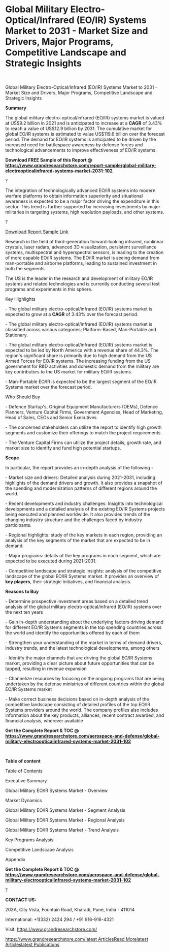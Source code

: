 <h1>Global Military Electro-Optical/Infrared (EO/IR) Systems Market to 2031 - Market Size and Drivers, Major Programs, Competitive Landscape and Strategic Insights</h1><br/><p>Global Military Electro-Optical/Infrared (EO/IR) Systems Market to 2031 - Market Size and Drivers, Major Programs, Competitive Landscape and Strategic Insights</p>
 
 
 
 <p><strong>Summary</strong></p>
 
 
 
 <p>The global military electro-optical/infrared (EO/IR) systems market is valued at US$9.2 billion in 2021 and is anticipated to increase at a <strong>CAGR</strong> of 3.43% to reach a value of US$12.9 billion by 2031. The cumulative market for global EO/IR systems is estimated to value US$119.6 billion over the forecast period. The demand for EO/IR systems is anticipated to be driven by the increased need for battlespace awareness by defense forces and technological advancements to improve effectiveness of EO/IR systems.</p>
 
 
 
 <div><b>Download FREE Sample of this Report @ <a href="https://www.grandresearchstore.com/report-sample/global-military-electroopticalinfrared-systems-market-2031-102">https://www.grandresearchstore.com/report-sample/global-military-electroopticalinfrared-systems-market-2031-102</a></b></div>
 
 
 
 <p>? </p>
 
 
 
 <p>The integration of technologically advanced EO/IR systems into modern warfare platforms to obtain information superiority and situational awareness is expected to be a major factor driving the expenditure in this sector. This trend is further supported by increasing investments by major militaries in targeting systems, high resolution payloads, and other systems.</p>
 
 
 
 <p>? </p>
 
 
 
 <p><a href="https://www.grandresearchstore.com/mr-admin/report-sample/global-military-electroopticalinfrared-systems-market-2031-102">Download Report Sample Link</a></p>
 
 
 
 <p>Research in the field of third-generation forward-looking infrared, nonlinear crystals, laser radars, advanced 3D visualization, persistent surveillance systems, multispectral and hyperspectral sensors, is leading to the creation of more capable EO/IR systems. The EO/IR market is seeing demand from man-portable and airborne platforms, leading to sustained investment in both the segments.</p>
 
 
 
 <p>The US is the leader in the research and development of military EO/IR systems and related technologies and is currently conducting several test programs and experiments in this sphere.</p>
 
 
 
 <p>Key Highlights</p>
 
 
 
 <p>- The global military electro-optical/infrared (EO/IR) systems market is expected to grow at a <strong>CAGR</strong> of 3.43% over the forecast period.</p>
 
 
 
 <p>- The global military electro-optical/infrared (EO/IR) systems market is classified across various categories; Platform-Based, Man-Portable and Stationary.</p>
 
 
 
 <p>- The global military electro-optical/infrared (EO/IR) systems market is expected to be led by North America with a revenue share of 44.3%. The region&#39;s significant share is primarily due to high demand from the US Armed Forces for EO/IR systems. The increasing funding from the US government for R&D activities and domestic demand from the military are key contributors to the US market for military EO/IR systems.</p>
 
 
 
 <p>- Man-Portable EO/IR is expected to be the largest segment of the EO/IR Systems market over the forecast period.</p>
 
 
 
 <p>Who Should Buy</p>
 
 
 
 <p>- Defence Startup&#39;s, Original Equipment Manufacturers (OEMs), Defence Planners, Venture Capital Firms, Government Agencies, Head of Marketing, Head of Sales, CEOs and Senior Executives.</p>
 
 
 
 <p>- The concerned stakeholders can utilize the report to identify high growth segments and customize their offerings to match the project requirements.</p>
 
 
 
 <p>- The Venture Capital Firms can utilize the project details, growth rate, and market size to identify and fund high potential startups.</p>
 
 
 
 <p><strong>Scope</strong></p>
 
 
 
 <p>In particular, the report provides an in-depth analysis of the following -</p>
 
 
 
 <p>- Market size and drivers: Detailed analysis during 2021-2031, including highlights of the demand drivers and growth. It also provides a snapshot of the spending and modernization patterns of different regions around the world.</p>
 
 
 
 <p>- Recent developments and industry challenges: Insights into technological developments and a detailed analysis of the existing EO/IR Systems projects being executed and planned worldwide. It also provides trends of the changing industry structure and the challenges faced by industry participants.</p>
 
 
 
 <p>- Regional highlights: study of the key markets in each region, providing an analysis of the key segments of the market that are expected to be in demand.</p>
 
 
 
 <p>- Major programs: details of the key programs in each segment, which are expected to be executed during 2021-2031.</p>
 
 
 
 <p>- Competitive landscape and strategic insights: analysis of the competitive landscape of the global EO/IR Systems market. It provides an overview of <strong>key players</strong>, their strategic initiatives, and financial analysis.</p>
 
 
 
 <p><strong>Reasons to Buy</strong></p>
 
 
 
 <p>- Determine prospective investment areas based on a detailed trend analysis of the global military electro-optical/infrared (EO/IR) systems over the next ten years</p>
 
 
 
 <p>- Gain in-depth understanding about the underlying factors driving demand for different EO/IR Systems segments in the top spending countries across the world and identify the opportunities offered by each of them</p>
 
 
 
 <p>- Strengthen your understanding of the market in terms of demand drivers, industry trends, and the latest technological developments, among others</p>
 
 
 
 <p>- Identify the major channels that are driving the global EO/IR Systems market, providing a clear picture about future opportunities that can be tapped, resulting in revenue expansion</p>
 
 
 
 <p>- Channelize resources by focusing on the ongoing programs that are being undertaken by the defense ministries of different countries within the global EO/IR Systems market</p>
 
 
 
 <p>- Make correct business decisions based on in-depth analysis of the competitive landscape consisting of detailed profiles of the top EO/IR Systems providers around the world. The company profiles also includes information about the key products, alliances, recent contract awarded, and financial analysis, wherever available</p>
 
 
 
 <div><b>Get the Complete Report & TOC @ <a href="https://www.grandresearchstore.com/aerospace-and-defense/global-military-electroopticalinfrared-systems-market-2031-102">https://www.grandresearchstore.com/aerospace-and-defense/global-military-electroopticalinfrared-systems-market-2031-102</a></b></div>
 
 
 
 <p><br />
 
 <b>Table of content</b></p>
 
 
 
 <p>Table of Contents<br />
 
 Executive Summary<br />
 
 Global Military EO/IR Systems Market - Overview<br />
 
 Market Dynamics<br />
 
 Global Military EO/IR Systems Market - Segment Analysis<br />
 
 Global Military EO/IR Systems Market - Regional Analysis<br />
 
 Global Military EO/IR Systems Market - Trend Analysis<br />
 
 Key Programs Analysis<br />
 
 Competitive Landscape Analysis<br />
 
 Appendix</p>
 
 
 
 <div><b>Get the Complete Report & TOC @ <a href="https://www.grandresearchstore.com/aerospace-and-defense/global-military-electroopticalinfrared-systems-market-2031-102">https://www.grandresearchstore.com/aerospace-and-defense/global-military-electroopticalinfrared-systems-market-2031-102</a></b></div>
 
 
 
 <p>? </p>
 
 
 
 <p><b>CONTACT US:</b><br />
 
 203A, City Vista, Fountain Road, Kharadi, Pune, India - 411014<br />
 
 International: +1(332) 2424 294 / +91 916-916-4321<br />
 
 Visit: <a href="https://www.grandresearchstore.com/">https://www.grandresearchstore.com/</a><br />
 
 <a href="https://gyeongbokgung.com">https://www.grandresearchstore.com/</a><a href="https://hallyeomaritime.com">latest Articles</a><a href="https://jingwansa.com">Read More</a><a href="https://nguoiviet.jp/">latest Articles</a><a href="https://www.intelmarketresearch.com/">latest Publications</a></p>